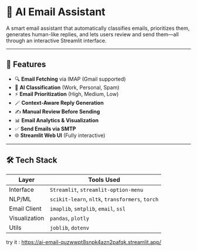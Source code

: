 # 📧 AI Email Assistant

A smart email assistant that automatically classifies emails, prioritizes them, generates human-like replies, and lets users review and send them—all through an interactive Streamlit interface.

---

## 🚀 Features

- 🔍 **Email Fetching** via IMAP (Gmail supported)
- 🧠 **AI Classification** (Work, Personal, Spam)
- ⚡ **Email Prioritization** (High, Medium, Low)
- 🪄 **Context-Aware Reply Generation**
- ✍️ **Manual Review Before Sending**
- 📊 **Email Analytics & Visualization**
- ✅ **Send Emails via SMTP**
- 🌐 **Streamlit Web UI** (Fully interactive)

---

## 🛠️ Tech Stack

| Layer        | Tools Used                                  |
|--------------|---------------------------------------------|
| Interface    | `Streamlit`, `streamlit-option-menu`        |
| NLP/ML       | `scikit-learn`, `nltk`, `transformers`, `torch` |
| Email Client | `imaplib`, `smtplib`, `email`, `ssl`        |
| Visualization| `pandas`, `plotly`                          |
| Utils        | `joblib`, `dotenv`                          |

try it : https://ai-email-quzwwpt8snpk4azn2pafqk.streamlit.app/


